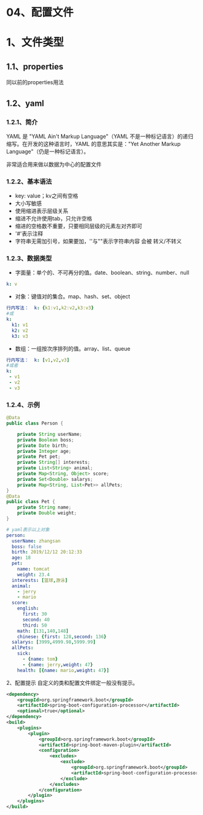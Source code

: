 
# 04、配置文件

# 1、文件类型  

## 1.1、properties  

同以前的properties用法  

## 1.2、yaml  

### 1.2.1、简介  

YAML 是 "YAML Ain't Markup Language"（YAML 不是一种标记语言）的递归缩写。在开发的这种语言时，YAML 的意思其实是："Yet Another Markup Language"（仍是一种标记语言）。  

非常适合用来做以数据为中心的配置文件  

### 1.2.2、基本语法  

- key: value；kv之间有空格 
- 大小写敏感 
- 使用缩进表示层级关系 
- 缩进不允许使用tab，只允许空格 
- 缩进的空格数不重要，只要相同层级的元素左对齐即可 
- '#'表示注释 
- 字符串无需加引号，如果要加，''与""表示字符串内容 会被 转义/不转义  

### 1.2.3、数据类型  

- 字面量：单个的、不可再分的值。date、boolean、string、number、null  

```yaml
k: v
```

- 对象：键值对的集合。map、hash、set、object  

```yaml
行内写法：  k: {k1:v1,k2:v2,k3:v3}
#或
k: 
  k1: v1
  k2: v2
  k3: v3
```

- 数组：一组按次序排列的值。array、list、queue  

```yaml
行内写法：  k: [v1,v2,v3]
#或者
k:
 - v1
 - v2
 - v3
```

### 1.2.4、示例  

```java
@Data
public class Person {

    private String userName;
    private Boolean boss;
    private Date birth;
    private Integer age;
    private Pet pet;
    private String[] interests;
    private List<String> animal;
    private Map<String, Object> score;
    private Set<Double> salarys;
    private Map<String, List<Pet>> allPets;
}
@Data
public class Pet {
    private String name;
    private Double weight;
}
```

```yaml
# yaml表示以上对象
person:
  userName: zhangsan
  boss: false
  birth: 2019/12/12 20:12:33
  age: 18
  pet: 
    name: tomcat
    weight: 23.4
  interests: [篮球,游泳]
  animal: 
    - jerry
    - mario
  score:
    english: 
      first: 30
      second: 40
      third: 50
    math: [131,140,148]
    chinese: {first: 128,second: 136}
  salarys: [3999,4999.98,5999.99]
  allPets:
    sick:
      - {name: tom}
      - {name: jerry,weight: 47}
    health: [{name: mario,weight: 47}]
```

2、配置提示 
自定义的类和配置文件绑定一般没有提示。  

```xml
<dependency>
    <groupId>org.springframework.boot</groupId>
    <artifactId>spring-boot-configuration-processor</artifactId>
    <optional>true</optional>
</dependency>
<build>
    <plugins>
        <plugin>
            <groupId>org.springframework.boot</groupId>
            <artifactId>spring-boot-maven-plugin</artifactId>
            <configuration>
                <excludes>
                    <exclude>
                        <groupId>org.springframework.boot</groupId>
                        <artifactId>spring-boot-configuration-processor</artifactId>
                    </exclude>
                </excludes>
            </configuration>
        </plugin>
    </plugins>
</build>
```
